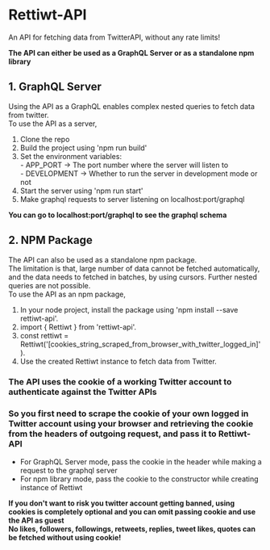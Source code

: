 # Rettiwt-API
An API for fetching data from TwitterAPI, without any rate limits!

**The API can either be used as a GraphQL Server or as a standalone npm library**

## 1. GraphQL Server
Using the API as a GraphQL enables complex nested queries to fetch data from twitter.  
To use the API as a server,

1.  Clone the repo  
2.  Build the project using 'npm run build'  
3.  Set the environment variables:  
        -   APP_PORT -> The port number where the server will listen to  
        -   DEVELOPMENT -> Whether to run the server in development mode or not  
4.  Start the server using 'npm run start'  
5.  Make graphql requests to server listening on localhost:port/graphql

**You can go to localhost:port/graphql to see the graphql schema**

## 2. NPM Package
The API can also be used as a standalone npm package.  
The limitation is that, large number of data cannot be fetched automatically, and the data needs to fetched in batches, by using cursors.
Further nested queries are not possible.  
To use the API as an npm package,

1.  In your node project, install the package using 'npm install --save rettiwt-api'.  
2.  import { Rettiwt } from 'rettiwt-api'.  
3.  const rettiwt = Rettiwt('[cookies_string_scraped_from_browser_with_twitter_logged_in]').  
4.  Use the created Rettiwt instance to fetch data from Twitter.  

### **The API uses the cookie of a working Twitter account to authenticate against the Twitter APIs**
### **So you first need to scrape the cookie of your own logged in Twitter account using your browser and retrieving the cookie from the headers of outgoing request, and pass it to Rettiwt-API**

-   For GraphQL Server mode, pass the cookie in the header while making a request to the graphql server
-   For npm library mode, pass the cookie to the constructor while creating instance of Rettiwt

**If you don't want to risk you twitter account getting banned, using cookies is completely optional and you can omit passing cookie and use the API as guest**  
**No likes, followers, followings, retweets, replies, tweet likes, quotes can be fetched without using cookie!**
